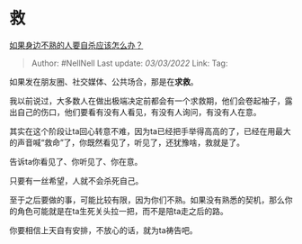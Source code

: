 # 救
[如果身边不熟的人要自杀应该怎么办？](https://www.zhihu.com/question/516216318/answer/2373062480)

> Author: #NellNell
> Last update: *03/03/2022*
> Link:
> Tag:

如果发在朋友圈、社交媒体、公共场合，那是在**求救**。

我以前说过，大多数人在做出极端决定前都会有一个求救期，他们会卷起袖子，露出自己的伤口，他们要看有没有人看见，有没有人询问，有没有人在意。

其实在这个阶段让ta回心转意不难，因为ta已经把手举得高高的了，已经在用最大的声音喊“救命”了，你既然看见了，听见了，还犹豫啥，救就是了。

告诉ta你看见了、你听见了、你在意。

只要有一丝希望，人就不会杀死自己。

至于之后要做的事，可能比较有限，因为你们不熟。如果没有熟悉的契机，那么你的角色可能就是在ta生死关头拉一把，而不是陪ta走之后的路。

你要相信上天自有安排，不放心的话，就为ta祷告吧。
